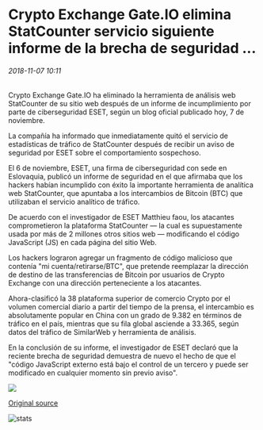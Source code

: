 # Crypto Exchange Gate.IO elimina StatCounter servicio siguiente informe de la brecha de seguridad ...

###### 2018-11-07 10:11

Crypto Exchange Gate.IO ha eliminado la herramienta de análisis web StatCounter de su sitio web después de un informe de incumplimiento por parte de ciberseguridad ESET, según un blog oficial publicado hoy, 7 de noviembre.

La compañía ha informado que inmediatamente quitó el servicio de estadísticas de tráfico de StatCounter después de recibir un aviso de seguridad por ESET sobre el comportamiento sospechoso.

El 6 de noviembre, ESET, una firma de ciberseguridad con sede en Eslovaquia, publicó un informe de seguridad en el que afirmaba que los hackers habían incumplido con éxito la importante herramienta de analítica web StatCounter, que apuntaba a los intercambios de Bitcoin (BTC) que utilizaban el servicio analítico de tráfico.

De acuerdo con el investigador de ESET Matthieu faou, los atacantes comprometieron la plataforma StatCounter — la cual es supuestamente usada por más de 2 millones otros sitios web — modificando el código JavaScript (JS) en cada página del sitio Web.

Los hackers lograron agregar un fragmento de código malicioso que contenía "mi cuenta/retirarse/BTC", que pretende reemplazar la dirección de destino de las transferencias de Bitcoin por usuarios de Crypto Exchange con una dirección perteneciente a los atacantes.

Ahora-clasificó la 38 plataforma superior de comercio Crypto por el volumen comercial diario a partir del tiempo de la prensa, el intercambio es absolutamente popular en China con un grado de 9.382 en términos de tráfico en el país, mientras que su fila global asciende a 33.365, según datos del tráfico de SimilarWeb y herramienta de análisis.

En la conclusión de su informe, el investigador de ESET declaró que la reciente brecha de seguridad demuestra de nuevo el hecho de que el "código JavaScript externo está bajo el control de un tercero y puede ser modificado en cualquier momento sin previo aviso".

![](https://s3.cointelegraph.com/storage/uploads/view/c82e232a04e0fe145a556d0ce6d7abe0.png)

[Original source](https://cointelegraph.com/news/crypto-exchange-gateio-removes-statcounter-service-following-report-of-security-breach)

![stats](https://c.statcounter.com/11760860/0/a89fa40b/1/ "stats")